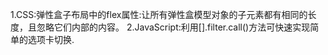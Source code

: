 1.CSS:弹性盒子布局中的flex属性:让所有弹性盒模型对象的子元素都有相同的长度，且忽略它们内部的内容。
2.JavaScript:利用[].filter.call()方法可快速实现简单的选项卡切换.